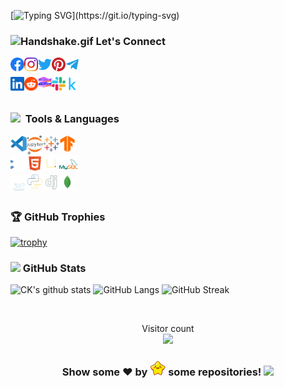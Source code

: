 [![Typing SVG](https://readme-typing-svg.herokuapp.com?font=Fira+Code&pause=1000&color=F1F700&center=true&vCenter=true&width=435&lines=Hi+there%2C+I'm+CK...;+A+Caffeine+addicted+Scientist...;Do+U+wanna+Play+with+Information...;Follow%2C+Fork%2C+Star+%26+Connect...+;Let's+Build+Feking+Data+World...)](https://git.io/typing-svg)
<!--
<h2 align="center">Hi there, I'm CK...<img src="https://raw.githubusercontent.com/liginthomasck/liginthomasck/master/assets/waving.gif" alt="waving.gif" height=25px width=27px></h2>

![Metrics](https://metrics.lecoq.io/liginthomasck?template=classic&base.metadata=0&languages=1&tweets=1&base=header%2C%20activity%2C%20community%2C%20repositories%2C%20metadata&base.indepth=false&base.hireable=false&base.skip=false&languages=false&languages.limit=8&languages.threshold=0%25&languages.other=false&languages.colors=github&languages.sections=most-used&languages.details=byte-size%2C%20percentage&languages.indepth=false&languages.analysis.timeout=15&languages.analysis.timeout.repositories=7.5&languages.categories=markup%2C%20programming&languages.recent.categories=markup%2C%20programming&languages.recent.load=300&languages.recent.days=14&tweets=false&tweets.user=liginthomasck&tweets.attachments=true&tweets.limit=3&config.timezone=Asia%2FCalcutta)
-->

### <img src="https://raw.githubusercontent.com/liginthomasck/liginthomasck/master/assets/Handshake.gif" alt="Handshake.gif" width=40px> Let's Connect

[<img align="left" alt="Ligin Thomas CK | Facebook" width="22px" src="https://raw.githubusercontent.com/liginthomasck/liginthomasck/master/assets/facebook.svg" />](https://www.facebook.com/liginthomasck)
[<img align="left" alt="Ligin Thomas CK | Instagram" width="22px" src="https://raw.githubusercontent.com/liginthomasck/liginthomasck/master/assets/instagram.svg" />](https://www.instagram.com/liginthomasck)
[<img align="left" alt="Ligin Thomas CK | Twitter" width="22px" src="https://raw.githubusercontent.com/liginthomasck/liginthomasck/master/assets/twitter.svg" />](https://twitter.com/liginthomasck?)
[<img align="left" alt="Ligin Thomas CK | Pinterest" width="22px" src="https://raw.githubusercontent.com/liginthomasck/liginthomasck/master/assets/pinterest.svg" />](https://in.pinterest.com/liginthomasck/)
[<img align="left" alt="Ligin Thomas CK | telegram" width="22px" src="https://raw.githubusercontent.com/liginthomasck/liginthomasck/master/assets/telegram.svg" />](https://t.me/liginthomasck)
<br/>

[<img align="left" alt="Ligin Thomas CK | Linkedin" width="22px" src="https://raw.githubusercontent.com/liginthomasck/liginthomasck/master/assets/linkedin.svg" />](https://www.linkedin.com/in/liginthomasck/)
[<img align="left" alt="Ligin Thomas CK | Reddit" width="22px" src="https://raw.githubusercontent.com/liginthomasck/liginthomasck/master/assets/reddit.svg" />](https://www.reddit.com/user/Ciya_Khan)
[<img align="left" alt="Ligin Thomas CK | Pinterest" width="22px" src="https://raw.githubusercontent.com/liginthomasck/liginthomasck/master/assets/glitch.svg" />](https://glitch.com/@liginthomasck)
[<img align="left" alt="Ligin Thomas CK | Slack" width="22px" src="https://raw.githubusercontent.com/liginthomasck/liginthomasck/master/assets/slack.svg" />](https://zanckinternationals.slack.com)
[<img align="left" alt="Ligin Thomas CK | Kaggle" width="22px" src="https://raw.githubusercontent.com/liginthomasck/liginthomasck/master/assets/kaggle.svg" />](https://www.kaggle.com/ciyakhan)
<br/>
<br/>

### <img src = "https://media2.giphy.com/media/QssGEmpkyEOhBCb7e1/giphy.gif?cid=ecf05e47a0n3gi1bfqntqmob8g9aid1oyj2wr3ds3mg700bl&rid=giphy.gif" width=20px >&nbsp; Tools & Languages

[<img align="left" alt="Cpp" width="26px" src="https://raw.githubusercontent.com/liginthomasck/liginthomasck/master/assets/vscode.svg" />](CiyaKhan)
[<img align="left" alt="Cpp" width="26px" src="https://raw.githubusercontent.com/liginthomasck/liginthomasck/master/assets/jupyter.svg" />](CiyaKhan)
[<img align="left" alt="Cpp" width="26px" src="https://raw.githubusercontent.com/liginthomasck/liginthomasck/master/assets/tableau.svg" />](CiyaKhan)
[<img align="left" alt="Cpp" width="26px" src="https://raw.githubusercontent.com/liginthomasck/liginthomasck/master/assets/tensorflow.svg" />](CiyaKhan)
<br/>

[<img align="left" alt="Cpp" width="26px" src="https://raw.githubusercontent.com/liginthomasck/liginthomasck/master/assets/cpp.svg" />](CiyaKhan)
[<img align="left" alt="Cpp" width="26px" src="https://raw.githubusercontent.com/liginthomasck/liginthomasck/master/assets/html.svg" />](CiyaKhan)
[<img align="left" alt="Cpp" width="26px" src="https://raw.githubusercontent.com/liginthomasck/liginthomasck/master/assets/js.svg" />](CiyaKhan)
[<img align="left" alt="Cpp" width="30px" src="https://raw.githubusercontent.com/liginthomasck/liginthomasck/master/assets/mysql.svg" />](CiyaKhan)
<br/>

[<img align="left" alt="Cpp" width="26px" src="https://raw.githubusercontent.com/liginthomasck/liginthomasck/master/assets/java.svg" />](CiyaKhan)
[<img align="left" alt="Cpp" width="26px" src="https://raw.githubusercontent.com/liginthomasck/liginthomasck/master/assets/python.svg" />](CiyaKhan)
[<img align="left" alt="Cpp" width="26px" src="https://raw.githubusercontent.com/liginthomasck/liginthomasck/master/assets/django.svg" />](CiyaKhan)
[<img align="left" alt="Cpp" width="26px" src="https://raw.githubusercontent.com/liginthomasck/liginthomasck/master/assets/mongodb.svg" />](CiyaKhan)
<br/>
<br/>

### 🏆 GitHub Trophies

[![trophy](https://github-profile-trophy.vercel.app/?username=liginthomasck&margin-w=5&margin-h=5&column=7&row=1)](CiyaKhan)
<br/>

### <img src="https://user-images.githubusercontent.com/76244600/130684889-4425a8ef-53ba-48f3-9433-871976fba0e9.gif" height="25px">  GitHub Stats

![CK's github stats](https://github-readme-stats.vercel.app/api?username=liginthomasck&show_icons=false&count_private=true&theme=react&hide_border=true&bg_color=0D1117)
![GitHub Langs](https://github-readme-stats.vercel.app/api/top-langs/?username=liginthomasck&langs_count=8&count_private=true&layout=compact&theme=react&hide_border=true&bg_color=0D1117)
![GitHub Streak](https://github-readme-streak-stats.herokuapp.com/?user=liginthomasck&theme=black-ice&hide_border=true&stroke=0000&background=0D1117)
<br/>

<!--START_SECTION:waka

  <img align="left" src="http://img.shields.io/badge/Profile%20Views-14-blue" />
  <br/>
  <img src="https://img.shields.io/badge/From%20Hello%20World%20I%27ve%20Written-1.9%20million%20lines%20of%20code-blue" />
  
[![Readme Card](https://github-readme-stats.vercel.app/api/pin/?username=liginthomasck&repo=cars-databook&theme=github_dark)](https://github.com/liginthomasck/cars-databook)

[![Readme Card](https://github-readme-stats.vercel.app/api/pin/?username=liginthomasck&repo=liginthomasck&theme=github_dark)](https://github.com/liginthomasck/liginthomasck)
![Metrics](https://metrics.lecoq.io/liginthomasck?)https://github.com/lowlighter/metrics

<!--![Metrics](https://metrics.lecoq.io/liginthomasck?template=classic&repositories.forks=true&base.metadata=0&isocalendar=1&languages=1&introduction=1&stars=1&people=1&gists=1&followup=1&lines=1&activity=1&achievements=1&discussions=1&notable=1&repositories=1&tweets=1&stackoverflow=1&repositories=100&repositories.batch=100&repositories.forks=true&repositories.affiliations=owner&licenses.ratio=yes&licenses.legal=yes&isocalendar.duration=half-year&languages.limit=8&languages.sections=recently-used,most-used&languages.colors=github&languages.threshold=0%25&languages.indepth=false&languages.categories=markup%2C%20programming&languages.recent.categories=markup%2C%20programming&languages.recent.load=1000&languages.recent.days=365&introduction.title=true&languages.details=bytes-size,percentage&habits.from=1000&habits.days=30&habits.facts=yes&habits.charts=yes&habits.trim=yes&stars.limit=4&people.limit=24&people.size=28&people.types=followers%2C%20following&people.identicons=false&people.shuffle=false&followup.sections=repositories&activity.limit=5&activity.load=300&activity.days=14&activity.filter=all&activity.visibility=all&activity.timestamps=true&achievements.threshold=C&achievements.secrets=true&achievements.display=detailed&achievements.limit=0&notable.repositories=true&repositories.featured=liginthomasck%2FCrops-India-Book%2C%20liginthomasck%2FAccident-Rate-Book%2C%20liginthomasck%2FCars-databook%2C%20liginthomasck%2FLogin-Page-Email-Verification-PHP%2C%20liginthomasck%2Feaoll-ecomm-workflow&tweets.attachments=true&tweets.limit=4&tweets.user=.user.twitter&stackoverflow.user=15373890&stackoverflow.sections=answers-top%2C%20questions-recent&stackoverflow.limit=3&stackoverflow.lines=4&stackoverflow.lines.snippet=2&config.timezone=Asia%2FCalcutta)-->

<br/>

<p align="center"> 
  Visitor count<br>
  <img src="https://profile-counter.glitch.me/liginthomasck/count.svg" />
</p>

<h3 align="center">Show some ❤ by <img src="https://raw.githubusercontent.com/liginthomasck/liginthomasck/master/assets/star.gif" height=25px width=25px> some repositories! <img src="https://user-images.githubusercontent.com/76244600/130682427-5b987fe2-9a2e-4e08-9e59-b951a8e58a84.gif" height="25px"></h3>
